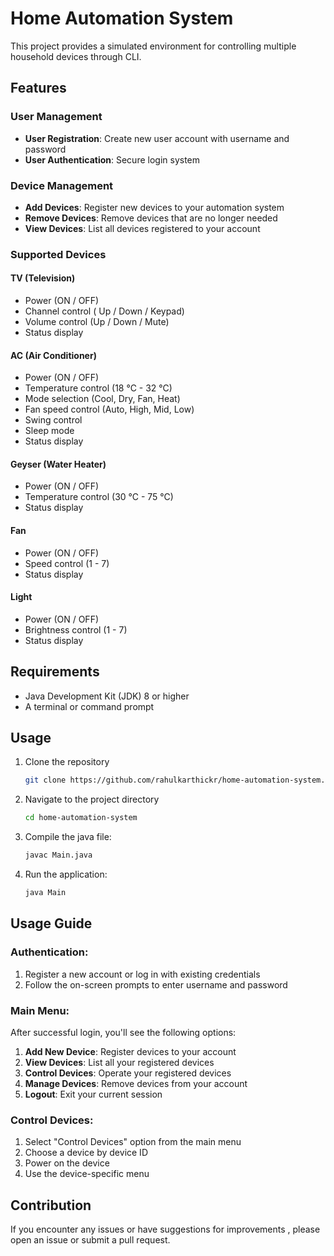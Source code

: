 # Home Automation System

This project provides a simulated environment for controlling multiple household devices through CLI.

## Features

### User Management
- **User Registration**: Create new user account with username and password
- **User Authentication**: Secure login system

### Device Management
- **Add Devices**: Register new devices to your automation system
- **Remove Devices**: Remove devices that are no longer needed
- **View Devices**: List all devices registered to your account

### Supported Devices

#### TV (Television)

- Power (ON / OFF)
- Channel control ( Up / Down / Keypad)
- Volume control (Up / Down / Mute)
- Status display

#### AC (Air Conditioner)

- Power (ON / OFF)
- Temperature control (18 °C - 32 °C)
- Mode selection (Cool, Dry, Fan, Heat)
- Fan speed control (Auto, High, Mid, Low)
- Swing control
- Sleep mode
- Status display

#### Geyser (Water Heater)

- Power (ON / OFF)
- Temperature control (30 °C - 75 °C)
- Status display

#### Fan

- Power (ON / OFF) 
- Speed control (1 - 7)
- Status display

#### Light

- Power (ON / OFF)
- Brightness control (1 - 7)
- Status display

## Requirements

- Java Development Kit (JDK) 8 or higher
- A terminal or command prompt

## Usage

1. Clone the repository

   ```bash
   git clone https://github.com/rahulkarthickr/home-automation-system.git
   ```
   
2. Navigate to the project directory
   
   ```bash
   cd home-automation-system
   ```

3. Compile the java file:
   
   ```bash
   javac Main.java
   ```

4. Run the application:
   
   ```bash
   java Main
   ```

## Usage Guide

### Authentication:

1. Register a new account or log in with existing credentials
2. Follow the on-screen prompts to enter username and password

### Main Menu:

After successful login, you'll see the following options:
1. **Add New Device**: Register devices to your account
2. **View Devices**: List all your registered devices
3. **Control Devices**: Operate your registered devices
4. **Manage Devices**: Remove devices from your account
5. **Logout**: Exit your current session

### Control Devices:

1. Select "Control Devices" option from the main menu
2. Choose a device by device ID
3. Power on the device
4. Use the device-specific menu

## Contribution

If you encounter any issues or have suggestions for improvements , please open an issue or submit a pull request.
